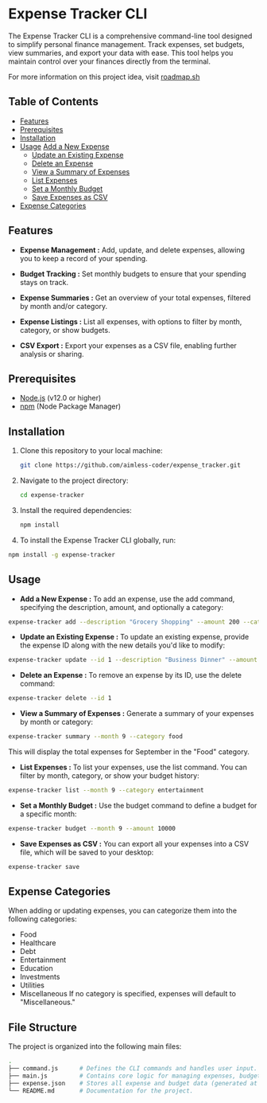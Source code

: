 # Expense Tracker CLI

The Expense Tracker CLI is a comprehensive command-line tool designed to simplify personal finance management. Track expenses, set budgets, view summaries, and export your data with ease. This tool helps you maintain control over your finances directly from the terminal.

For more information on this project idea, visit [roadmap.sh](https://roadmap.sh/projects/expense-tracker)

## Table of Contents

- [Features](#features)
- [Prerequisites](#prerequisites)
- [Installation](#installation)
- [Usage](#usage)
    [Add a New Expense](#add-a-new-expense)
  - [Update an Existing Expense](#update-an-existing-expense)
  - [Delete an Expense](#delete-an-expense)
  - [View a Summary of Expenses](#view-a-summary-of-expenses)
  - [List Expenses](#list-expenses)
  - [Set a Monthly Budget](#set-a-monthly-budget)
  - [Save Expenses as CSV](#save-expenses-as-csv)
- [Expense Categories](#expense-categories)

## Features

- **Expense Management :** Add, update, and delete expenses, allowing you to keep a record of your spending.

- **Budget Tracking :** Set monthly budgets to ensure that your spending stays on track.

- **Expense Summaries :** Get an overview of your total expenses, filtered by month and/or category.

- **Expense Listings :** List all expenses, with options to filter by month, category, or show budgets.

- **CSV Export :** Export your expenses as a CSV file, enabling further analysis or sharing.

## Prerequisites


- [Node.js](https://nodejs.org/) (v12.0 or higher)
- [npm](https://www.npmjs.com/) (Node Package Manager)

## Installation

1. Clone this repository to your local machine:

    ```sh
    git clone https://github.com/aimless-coder/expense_tracker.git
    ```

2. Navigate to the project directory:

    ```sh
    cd expense-tracker
    ```

3. Install the required dependencies:

    ```sh
    npm install
    ```

4. To install the Expense Tracker CLI globally, run:

```sh
npm install -g expense-tracker
```
    
## Usage

- **Add a New Expense :** To add an expense, use the add command, specifying the description, amount, and optionally a category:


```sh
expense-tracker add --description "Grocery Shopping" --amount 200 --category food
```
- **Update an Existing Expense :** To update an existing expense, provide the expense ID along with the new details you'd like to modify:

```sh
expense-tracker update --id 1 --description "Business Dinner" --amount 350
```

- **Delete an Expense :** To remove an expense by its ID, use the delete command:

```sh
expense-tracker delete --id 1
```

- **View a Summary of Expenses :** Generate a summary of your expenses by month or category:

```sh
expense-tracker summary --month 9 --category food
```
This will display the total expenses for September in the "Food" category.

- **List Expenses :** To list your expenses, use the list command. You can filter by month, category, or show your budget history:

```sh
expense-tracker list --month 9 --category entertainment
```

- **Set a Monthly Budget :** Use the budget command to define a budget for a specific month:

```sh
expense-tracker budget --month 9 --amount 10000
```

- **Save Expenses as CSV :** You can export all your expenses into a CSV file, which will be saved to your desktop:

```sh
expense-tracker save
```


## Expense Categories

When adding or updating expenses, you can categorize them into the following categories:

- Food
- Healthcare
- Debt
- Entertainment
- Education
- Investments
- Utilities
- Miscellaneous
If no category is specified, expenses will default to "Miscellaneous."

## File Structure

The project is organized into the following main files:

```bash
.
├── command.js      # Defines the CLI commands and handles user input.
├── main.js         # Contains core logic for managing expenses, budgets, summaries, and CSV export.
├── expense.json    # Stores all expense and budget data (generated at runtime).
└── README.md       # Documentation for the project.
```